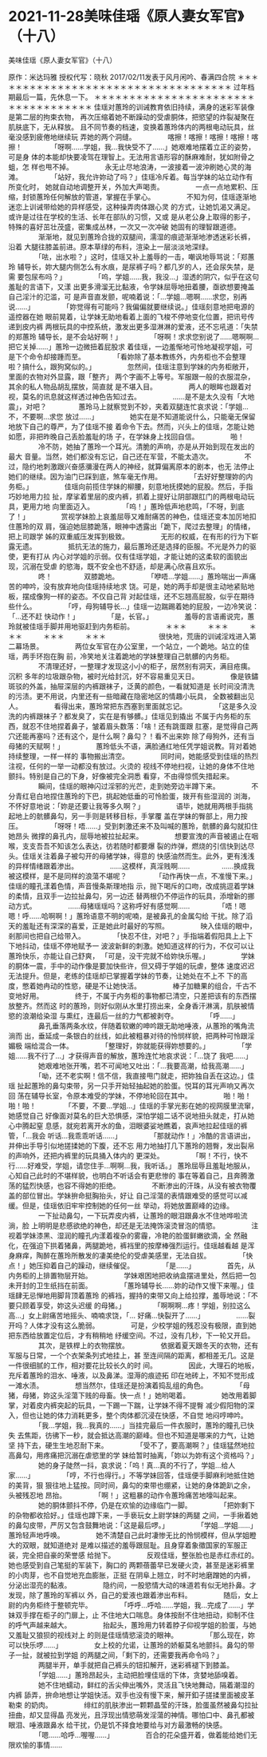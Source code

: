 # 2021-11-28美味佳瑶《原人妻女军官》（十八）



美味佳瑶《原人妻女军官》（十八）



原作：米达玛雅 授权代写：晓秋 2017/02/11发表于风月闲吟、春满四合院
＊＊＊＊＊＊＊＊＊＊＊＊＊＊＊＊＊＊＊＊＊＊＊＊＊＊＊＊＊＊＊＊＊＊＊
过年档期最后一篇，先休息一下。
＊＊＊＊＊＊＊＊＊＊＊＊＊＊＊＊＊＊＊＊＊＊＊＊＊＊＊＊＊＊＊＊＊＊＊
佳瑶对蕙玲的训诫教育依旧持续，满身的迷彩军装像是第二层的拘束衣物， 再次压缩着她不断躁动的受虐胴体，把慾望的炸裂凝聚在肌肤底下，无从释放。 且不同节奏的档速，变换着蕙玲体内的两根电动玩具，丝毫没感到疲倦地继续玩 弄她的两个洞缝。 　　 　　喀擦！喀擦！喀擦！喀擦！喀擦！ 　　 　　「呀啊……学姐，我…我快受不了……」她艰难地摆着立正的姿势，可是身 体的本能却快要凌驾在理智上。无法用言语形容的酥麻难耐，犹如附骨之蛆，怎 样也甩不掉。 　　 　　永无止尽地浪涛，一波接着一波沖刷她心灵的海滩。 　　 　　「站好，我允许妳动了吗？」佳瑶冷斥着。每当学妹的站立动作有所变化时， 她就自动地调整开关，外加大声喝责。 　　 　　一点一点地累积、压缩，封锁蕙玲任何解放的管道，掌握在手掌心。 　　 　　不知为何，佳瑶逐渐地迷恋上训诫带给她的异样感受，这种操弄肉体跟心灵 的方式，让她饥渴又满足。或许是过往在学校的生活、长年在部队的习惯，又或 是从老公身上取得的影子，特殊的喜好茁壮茂盛，密集成丛林，一次又一次冲破 她固有的理智跟道德。 　　 　　渐渐地，就见到蕙玲合拢的双腿间，濡湿的痕迹渐渐地渗透迷彩长裤，沿着 大腿往膝盖前进。原本草绿的布料，渲染上一层淡淡地深绿。 　　  　　「呿，出水啦？」这时，佳瑶又补上羞辱的一击，嘲讽地辱骂说：「郑蕙玲 辅导长，妳大腿内侧怎么有水痕，是尿裤子吗？都几岁的人，还会尿失禁，是需 要包尿布吗？」 　　 　　「呜，学姐……我，我没…」湿透的阴穴，似乎在这句羞耻的言语下，又漾 出更多滑溜无比黏液，令学妹屈辱地扭着腰，亟欲想要掩盖自己淫汁的氾滥，可 是声音直发颤，呢喃着说：「…学姐…嗯啊……求您，别再说……」  　　 　　「妳觉得有可能吗？我偏偏就要继续说。」佳瑶刻意地把电源的遥控器在她 眼前晃着，让学妹无助地看着上面的飞梭不停地变化位置，把讯号传递到皮内裤 两根玩具的中控系统，激发出更多湿淋淋的爱液，还不忘吼道：「失禁的郑蕙玲 辅导长，是不会站好啊！」 　　 　　「呀啊！求求您别说了……嗯啊啊…把它关掉……」蕙玲一边微扭着屁股求 着佳瑶，一边羞惭地可怜地凝视学姐，可是下个命令却接踵而至。 　　 　　「看妳除了基本教练外，内务柜也不会整理啦？搞什么，跟狗窝似的。」 　　 　　忽然间，佳瑶注意到学妹的内务柜敞开，里面的衣物对外显露，跟「整齐」 两个字画不上等号。军服跟一般的衣服混杂，其余的私人物品胡乱摆放，简直就 是不堪入目。 　　 　　两人的眼眸也跟着对视，莫名的讯息就这样透过神色告知过去。 　　 　　……是不是太久没有「大地震」，对吧？ 　　 　　蕙玲马上就察觉到不妙，夹着双腿连忙哀求说：「学姐…不，不要啊…求您 放过……」 　　 　　她实在是不知道能说什么，只能毫无保留地放下自己的尊严，为了佳瑶不接 着命令下去。然而，兴头上的佳瑶，怎能让她如愿，非把昨晚自己丢脸羞耻的场 子，在学妹身上找回自信。 　　 　　啪！ 　　 　　冷不防，她抽了蕙玲一个耳光。清脆的声响，亦是从开始到现在发出的最大 音量。当然，她们都没有忘记，自己还在军营，不能太造次。 　　 　　不过，隐约地刺激跟兴奋感瀰漫在两人的神经，就算偏离原本的剧本，也无 法停止她们的继续。因为油门已踩到底，煞车毫无作用。 　　 　　「去好好整理妳的内务柜。」 　　 　　佳瑶向前揽住学妹的柳腰，刻意地抚摸她的屁股。然后，手指巧妙地用力拉 扯，摩挲着里层的皮内裤，抓着上提好让阴部跟肛门的两根电动玩具，更用力地 向里面迈入。  　　 　　「呜！」蕙玲低声地悲鸣，「不呀，到底了！」 　　 　　赏视学妹脸上哀羞屈辱又难耐痛苦的神色，佳瑶还变本加厉地扣住蕙玲的双 肩，强迫她屈膝跪落，眼神中透露出「跪下，爬过去整理」的情绪，把上司跟学 姊的双重威压发挥到极致。 　　 　　无形的权威，在有形的行为下崭露无遗。 　　 　　抵抗无法的施力，最后蕙玲还是选择的臣服。不光是外力的驱使，更有打从 内心对学姐的示弱。仅有佳瑶学姐，才能让她的这柔软的面貌出现，沉溺在受虐 的慾海，既不安全也不舒适，却是满心欣喜且欢乐。 　　 　　咚！ 　　 　　双膝跪地。 　　 　　「咿唔…学姐……」蕙玲喘出一声痛苦的呻吟，没有放弃地向佳瑶持续地求 饶。可是，她的两手却是很主动地紧贴地板，摆成像狗一样的姿态。不仅自己背 对起佳瑶，还不忘翘高屁股，似乎在期待些什么。 　　 　　「哼，母狗辅导长…」佳瑶一边踹踢着她的屁股，一边冷笑说：「…还不赶 快动作！」 　　 　　「是，长官。」 　　 　　羞辱的言语甫说完，蕙玲就被佳瑶手脚并用地驱赶到内务柜前。 　　 　　＊＊＊　　　＊＊＊　　　＊＊＊　　　＊＊＊　　　＊＊＊　　　 　　 　　很快地，荒唐的训诫淫戏进入第二幕场景。 　　 　　两位女军官在办公室里，一个站立，一个跪地。站立的佳瑶，两手环抱在胸 前，冷笑地关注着跪地的学妹整理自己骯髒的内务柜。 　　 　　不清理还好，一整理才发现这小小的柜子，居然别有洞天，满目疮痍。沉积 多年的垃圾跟杂物，被时光给封沉，好不容易重见天日。 　　 　　像是铁鏽斑驳的外盖，抽屉深层的内裤跟袜子，泛黄的颜色，一看就知道是 长时间没清洗的污渍。更不用说，内里还有一些暗藏在隐密地区的情趣小玩具， 全数被翻出见人。 　　 　　看得出来，蕙玲常把东西塞到里面就忘记。 　　 　　「这是多久没洗的内裤跟袜子？都发臭了，实在是有够髒。」佳瑶见到撬出 不属于内务柜的东西，就忍不住地捏着鼻子，皱着眉头数落：「啥！还有跳蛋跟 肛塞，是觉得自己两穴还能再塞吗？还有这个，是什么啊？鼻勾？！看不出来妳 除了母狗外，还有当母猪的天赋啊！」 　　 　　蕙玲低头不语，满脸通红地任凭学姐说教。背对着她持续整理，一样一样的 事物搬出清空。 　　 　　同时间，她能感受到佳瑶的热烈注视，任何的一举一动都没有放过。火烫的 视线不停地扫视，让她的身体不住地颤抖。特别是自己的下身，好像被完全洞悉 看穿，不由得惊慌失措起来。 　　 　　瞬间，佳瑶的眼神闪过淫邪的光芒，走到她旁边半蹲下来。 　　 　　不分青红皂白地捏住蕙玲的下巴，挑起她低垂的可怜脸蛋，拨开有些湿润的 浏海，不怀好意地说：「妳是还要让我等多久啊？」 　　 　　语毕，她就用两根手指挑起地上的骯髒鼻勾，另一手则是转移目标，手掌覆 盖在学妹的臀部上，用力按压。 　　 　　「呀呀！唔……」受到刺激还来不及叫喊的蕙玲，骯髒的鼻勾就扣住她昂头 微撑的鼻孔内，屈辱地被拉扯起来。 　　 　　想要宣洩的声音被遏止在咽喉，支支吾吾不知该怎么表达，彷若随时都要爆 裂的炸弹，燃烧的引信快到达尽头。佳瑶关注着鼻子被勾开的母猪学妹，得意的 快感油然而生。此外，更有浅浅的异样情绪跟着渗出。 　　 　　……这模样，真淫贱啊…… 　　 　　……换成我被这模样，是不是同样的浪蕩不堪呢？ 　　 　　「动作再快一点，不准慢下来。」佳瑶的瞳孔漾着色情，声音慢条斯理地指 示，抛下喝斥的口吻，改成挑逗着学妹的柔情，且双手一边拉扯鼻勾，另一边还 替两根仍不停运作的玩具，添增新的挪动方式。 　　 　　……母猪瑶瑶吗？这称呼好有感觉啊…… 　　 　　「唔！嗯嗯！呼……哈啊啊！」蕙玲语意不明的呢喃，是被鼻孔的金属勾给 干扰。除了滔天的羞耻还有深深的喜爱，正是她此时最好的写照。 　　 　　映入佳瑶的眼中，剎那间也把自己给带入。 　　 　　「快忍不住，对吧？」手指端着假阳具上上下下地抖动，佳瑶不停地赋予一 波波新鲜的刺激。她知道这样的行为，不仅可以让蕙玲快乐，亦能让自己舒爽， 「可是，没干完就不给妳快乐喔。」 　　 　　学妹的胴体一震，手中的动作像是要加快些许，但又碍于学姐的玩虐，整体 速度迟迟无法提升。但是，老练的佳瑶却已掌握着学妹的节奏，让她处在不上不 下的高度，憋着她冉动的性慾，硬是不让她快活。 　　 　　棒子加糖果的组合，千古不变地好用。 　　 　　终于，不属于内务柜的事物都已清空，只差把该有的东西摆放整齐。然而这 时的蕙玲，则好似刚从水里打捞出来，全身香汗淋漓，肌肤被情慾的浪潮给染湿 与熏红，连最后一丝的力气都被剥夺。 　　 　　「呼……」 　　 　　鼻孔垂落两条水纹，伴随着软嫩的呻吟跟无助地唾液，从蕙玲的嘴角流淌而 出，垂延成一条银白的丝线，如此被粗暴对待的怜悯样貌，把两种可怜跟淫媚极 端给混合一体。 　　 　　「整理好，妳就能获得妳想要的。」 　　 　　「学姐……我不行了…」才获得声音的解放，蕙玲连忙地哀求说：「…饶了 我吧……」 　　 　　她艰难地张开嘴，若不可闻地又吐出：「…我要高潮，给我高潮……」 　　 　　「呦，还不老实啊！信不信，我直接甩门就走，把妳独自丢在这边。」佳瑶 扯起蕙玲的鼻勾束带，另一只手开始轻抽起她的脸蛋。悦耳的耳光声响又再次回 荡在辅导长室，令原本难受的学妹，不停地轮回在其中。 　　 　　啪！啪！啪！啪！ 　　 　　「不要，不要…学姐…」佳瑶的手掌光影在她的视网膜里流窜，她感觉自己 好像面对莫名的巨大恐惧感，深怕学姐二话不说地扭头就走，打从她心中腾起窒 息感，就宛若离开水的鱼，泪眼婆娑地瞧着，哀声地拉起佳瑶的裤管，「…我会 听话…我乖乖听话……」  　　 　　「那就动作！」冷酷的言语讲出，并伸出手导引似地搓揉她的下腹，还不忘 用力地抽打几下蕙玲的翘臀，发出裂帛的声响外，还把内裤里的玩具捅入体内的 更深处。  　　 　　「啊！不行，快不行……好难受，学姐，请您住手…啊啊…我，我听话。」 蕙玲屈辱且羞耻地服从，心知自己此时的不堪样貌，也明白不听话会有更悲惨的 事在等着自己，且奔腾激荡的猛烈快感，也容不得她的拒绝。 　　 　　不断渗出的汗珠，从没有被衣物覆盖的部位冒出。学妹拚命挺胸抬头，好让 自己淫蕩的表情跟难受的感觉可以减缓。但是，佳瑶依旧牢牢控制她的任何一丝 举动，将她放置巅峰的边缘。 　　 　　一下扯动鼻勾，一下玩弄皮内裤，让蕙玲的眼泪跟鼻水不住地哗啦流淌，脸 上明明是悲慼欲绝的神色，却还是无法掩饰滚烫冒泡的情慾。 　　 　　注视着学妹漆黑、湿润的瞳孔内漾着複杂的雾霾，冷艳的脸蛋鲜嫩欲滴，全 然融化，在强迫下拱着猪鼻，两腿跪地，裤裆里的按摩棒强烈运行。佳瑶越看越 是浑身麻痒，陶醉在蕙玲所散发的凄美绝伦的受虐美感里，无法自拔。 　　 　　「快点！」她压抑着自己的躁动，继续催促。 　　 　　「是……」 　　 　　首先，从内务柜的上排置物层开始。 　　 　　学妹艰困地把收纳盒摆进里处，然后把一包未开封的卫生纸挡在前面。 　　 　　「蕙玲辅导长……妳的动作又慢下来喔。」佳瑶肆无忌惮地用脚背顶着蕙玲 的裤裆，握持的束带又向上给拉撑，羞辱地说：「不要只顾着享受，妳这头迟缓 的母猪。」 　　 　　「啊啊啊…疼！学姐，别拉这么高…」女上尉痛苦地摇头、喃喃求饶，「… 好痛…快裂开了……」 　　 　　……裂开吗？人体才没有这么脆弱。 　　 　　可是，少校学姐的残忍没有极限，直到她把东西给放置定位后，才有稍稍地 纾缓空间。不过，没有几秒，下一轮又开启。 　　 　　其次，是铁桿上的衣物摆放。 　　 　　依据着夏天跟冬天的衣物，还有军服与日常，一个个衣架条列式地挂上，甚 至连间隔的距离，都相差无几。这是一件很细腻的工作，相对要花比较长久的时 间。 　　 　　因此，大理石的地板，充斥着蕙玲的泪水、唾液，以及鼻涕。湿溽的痕迹拓 印在地砖上，不知不觉形成一滩水渍。 　　 　　想当然尔，佳瑶还是扮演着捣乱组的角色。 　　 　　「母猪，母猪，妳这头淫蕩下贱的母畜。快一点！」她哟喝着。 　　 　　她改用着脚掌，对着皮内裤突起的玩具，一下踢一下踹，让学妹不得不提臀 减少假阳物的深入，但也让她的体力消耗更多，整个肉体都沉浸在快感，不自觉 地闷哼呻吟。 　　 　　「我…学姐，我…我真的……」当挂完最后一件衣服时，蕙玲的瞳孔已快失 去焦距，彷彿下一秒，就会抵达高潮的巅峰。但也不知道是哪来的力气，让她坚 持下去，硬生生地忍耐下来。 　　 　　「受不了，要高潮啊？」佳瑶猛然地拉高鼻勾，用疼痛把沉溺在虐慾里的学 妹给暂时抽离，「妳以为妳有这个资格吗？」 　　 　　她的身子陡然一抖，哀求说：「呜！真…真的不行了，学姐…给人家……」 　　 　　「哼，不行也得行。」不等学妹回答，佳瑶便手脚麻利地抵住她的美背，狠 狠往地上猛按。同时间，鼻勾的束带也绷紧，让她的身体跪趴之余，头被残忍地 昂抬。 　　 　　「啊！」这粗暴的动作令蕙玲痛苦地嚎叫起来。 　　 　　她的胴体颤抖不停，仍是在欢愉的边缘临门一脚。 　　 　　「把妳剩下的杂物都收拾好。」佳瑶也蹲下来，一手亵玩女上尉学妹的两腿 之间，一手揪着她的鼻勾皮带，严厉又包含鼓舞地说：「这是最后啰。」 　　 　　「学姐…学姐……」蕙玲轻声地呼唤。 　　 　　她不清楚自己此时凄惨无比的怜悯模样，但从学姐瞪大的双眼，就知道绝对 是难以描述的羞辱跟屈耻。且身穿着象徵国家的军服正装，完全把自豪的荣誉感 给抛下。 　　 　　反观佳瑶，整张脸也是赤红赤红的。她也感受到自己笔挺的军装下，胸口的 两颗蓓蕾早已发硬火烫，甚至是迷彩裤里的小肉芽，也不自觉地充血膨胀，正挺 在阴阜上翘立，时不时地磨蹭她的内裤，分泌出湿亮的黏液。 　　 　　隐约间，一股慾情大动的味道若有似无地扑鼻。才发现，除了蕙玲的军裤以 外，自己的爱液也跟着渗出布料。 　　 　　随后，女上尉的内务柜终于整顿完毕。 　　 　　「呼呼…呼哈……学姐，我…完成了……」学妹双手撑在柜子的门扉上，止 不住地大口喘息。身体按耐不住地扭动，抑制不住的呼气声越来越大。 　　 　　抬起头，蕙玲用力转着脖子仰视学姐的脸蛋，与她又羞耻又狼狈的视线对上 的则是佳瑶情慾滚烫的眼神。 　　 　　「那么现在，妳可以快乐啰……」 　　 　　女上校的允诺，让蕙玲的娇躯莫名地颤抖。鼻勾的带子一扯，就被拉到学姐 的两腿之间，「剩下的，还需要我再命令吗？」 　　 　　两腿半开，单手就把自己裤头的钮扣解开，迷彩裤褪下到膝盖。  　　 　　「学姐……」蕙玲昂起头，主动把脸埋佳瑶的下体，贪婪地舔嗅着。 　　 　　她不住地蠕动，鲜红的舌尖伸出嘴外，灵活且飞快地舞动，隔着潮湿的内裤 舔弄，拚命地想让学姐快活。双手也没有慢下来，解开釦子搓揉里面被皮革勒束 的奶肉。 　　 　　绯红的肌肤渗出一颗颗晶莹的汗珠，脸蛋虽然被鼻勾拉扯扭曲，却又显得晶 亮发光，且浮现出情慾萌发淫蕩的神情。哪怕口中、鼻孔都被眼泪、唾液跟鼻水 给干扰，仍是饥不择食地要给与对方最激畅的快感。 　　 　　「嗯……哈呼…喔喔……」 　　 　　百合的花朵盛开着，做着能给她们无限欢愉的事情……


